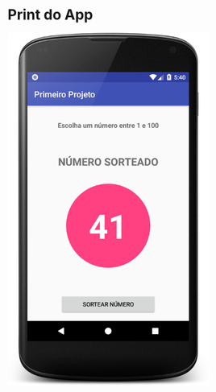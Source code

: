 # Print  do App

<img src="print_app.png?raw=true" width="400" alt="Sorteio de um número entre 1 - 100">